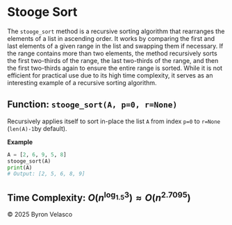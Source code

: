 # **Stooge Sort**

The `stooge_sort` method is a recursive sorting algorithm that rearranges the elements of a list in ascending order. It works by comparing the first and last elements of a given range in the list and swapping them if necessary. If the range contains more than two elements, the method recursively sorts the first two-thirds of the range, the last two-thirds of the range, and then the first two-thirds again to ensure the entire range is sorted. While it is not efficient for practical use due to its high time complexity, it serves as an interesting example of a recursive sorting algorithm.

## Function: `stooge_sort(A, p=0, r=None)`

Recursively applies itself to sort in-place the list `A` from index `p=0` to `r=None` (`len(A)-1`by default).

**Example**

```python
A = [2, 6, 9, 5, 8]
stooge_sort(A)
print(A)
# Output: [2, 5, 6, 8, 9]
```

## **Time Complexity:** $O\left(n^{\log_{1.5} 3}\right) \approx O\left(n^{2.7095}\right)$

© 2025 Byron Velasco